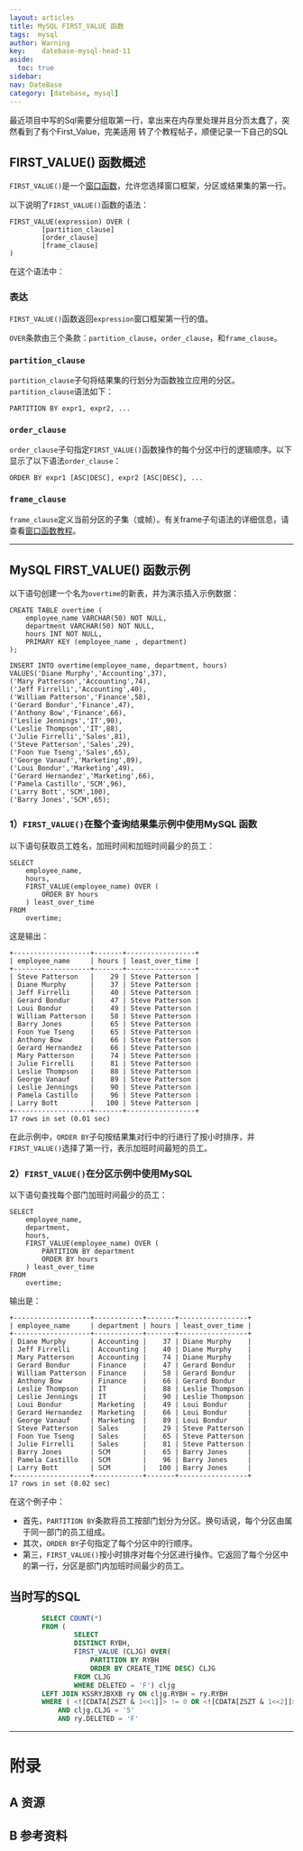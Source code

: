 ```yaml
---
layout: articles
title: MySQL FIRST_VALUE 函数
tags:  mysql
author: Warning
key:    datebase-mysql-head-11
aside:
  toc: true
sidebar:
nav: DateBase
category: [datebase, mysql]
---
```


最近项目中写的Sql需要分组取第一行，拿出来在内存里处理并且分页太蠢了，突然看到了有个First_Value，完美适用
转了个教程帖子，顺便记录一下自己的SQL

<!--more-->



## FIRST_VALUE() 函数概述

`FIRST_VALUE()`是一个[窗口函数](https://www.begtut.com/mysql/mysql-window-functions.html)，允许您选择窗口框架，分区或结果集的第一行。

以下说明了`FIRST_VALUE()`函数的语法：

```
FIRST_VALUE(expression) OVER (
        [partition_clause]
        [order_clause]
        [frame_clause]
)
```

在这个语法中：

### 表达

`FIRST_VALUE()`函数返回`expression`窗口框架第一行的值。

`OVER`条款由三个条款：`partition_clause`，`order_clause`，和`frame_clause`。

### `partition_clause`

`partition_clause`子句将结果集的行划分为函数独立应用的分区。`partition_clause`语法如下：

```
PARTITION BY expr1, expr2, ...
```

### `order_clause`

`order_clause`子句指定`FIRST_VALUE()`函数操作的每个分区中行的逻辑顺序。以下显示了以下语法`order_clause`：

```
ORDER BY expr1 [ASC|DESC], expr2 [ASC|DESC], ...
```

### `frame_clause`

`frame_clause`定义当前分区的子集（或帧）。有关frame子句语法的详细信息，请查看[窗口函数教程](https://www.begtut.com/mysql/mysql-window-functions.html)。

------

## MySQL FIRST_VALUE() 函数示例

以下语句创建一个名为`overtime`的新表，并为演示插入示例数据：

```
CREATE TABLE overtime (
    employee_name VARCHAR(50) NOT NULL,
    department VARCHAR(50) NOT NULL,
    hours INT NOT NULL,
    PRIMARY KEY (employee_name , department)
);

INSERT INTO overtime(employee_name, department, hours)
VALUES('Diane Murphy','Accounting',37),
('Mary Patterson','Accounting',74),
('Jeff Firrelli','Accounting',40),
('William Patterson','Finance',58),
('Gerard Bondur','Finance',47),
('Anthony Bow','Finance',66),
('Leslie Jennings','IT',90),
('Leslie Thompson','IT',88),
('Julie Firrelli','Sales',81),
('Steve Patterson','Sales',29),
('Foon Yue Tseng','Sales',65),
('George Vanauf','Marketing',89),
('Loui Bondur','Marketing',49),
('Gerard Hernandez','Marketing',66),
('Pamela Castillo','SCM',96),
('Larry Bott','SCM',100),
('Barry Jones','SCM',65);
```

### 1）`FIRST_VALUE()`在整个查询结果集示例中使用MySQL 函数

以下语句获取员工姓名，加班时间和加班时间最少的员工：

```
SELECT
    employee_name,
    hours,
    FIRST_VALUE(employee_name) OVER (
        ORDER BY hours
    ) least_over_time
FROM
    overtime;
```

这是输出：

```
+-------------------+-------+-----------------+
| employee_name     | hours | least_over_time |
+-------------------+-------+-----------------+
| Steve Patterson   |    29 | Steve Patterson |
| Diane Murphy      |    37 | Steve Patterson |
| Jeff Firrelli     |    40 | Steve Patterson |
| Gerard Bondur     |    47 | Steve Patterson |
| Loui Bondur       |    49 | Steve Patterson |
| William Patterson |    58 | Steve Patterson |
| Barry Jones       |    65 | Steve Patterson |
| Foon Yue Tseng    |    65 | Steve Patterson |
| Anthony Bow       |    66 | Steve Patterson |
| Gerard Hernandez  |    66 | Steve Patterson |
| Mary Patterson    |    74 | Steve Patterson |
| Julie Firrelli    |    81 | Steve Patterson |
| Leslie Thompson   |    88 | Steve Patterson |
| George Vanauf     |    89 | Steve Patterson |
| Leslie Jennings   |    90 | Steve Patterson |
| Pamela Castillo   |    96 | Steve Patterson |
| Larry Bott        |   100 | Steve Patterson |
+-------------------+-------+-----------------+
17 rows in set (0.01 sec)
```

在此示例中，`ORDER BY`子句按结果集对行中的行进行了按小时排序，并`FIRST_VALUE()`选择了第一行，表示加班时间最短的员工。

### 2）`FIRST_VALUE()`在分区示例中使用MySQL

以下语句查找每个部门加班时间最少的员工：

```
SELECT
    employee_name,
    department,
    hours,
    FIRST_VALUE(employee_name) OVER (
        PARTITION BY department
        ORDER BY hours
    ) least_over_time
FROM
    overtime;
```

输出是：

```
+-------------------+------------+-------+-----------------+
| employee_name     | department | hours | least_over_time |
+-------------------+------------+-------+-----------------+
| Diane Murphy      | Accounting |    37 | Diane Murphy    |
| Jeff Firrelli     | Accounting |    40 | Diane Murphy    |
| Mary Patterson    | Accounting |    74 | Diane Murphy    |
| Gerard Bondur     | Finance    |    47 | Gerard Bondur   |
| William Patterson | Finance    |    58 | Gerard Bondur   |
| Anthony Bow       | Finance    |    66 | Gerard Bondur   |
| Leslie Thompson   | IT         |    88 | Leslie Thompson |
| Leslie Jennings   | IT         |    90 | Leslie Thompson |
| Loui Bondur       | Marketing  |    49 | Loui Bondur     |
| Gerard Hernandez  | Marketing  |    66 | Loui Bondur     |
| George Vanauf     | Marketing  |    89 | Loui Bondur     |
| Steve Patterson   | Sales      |    29 | Steve Patterson |
| Foon Yue Tseng    | Sales      |    65 | Steve Patterson |
| Julie Firrelli    | Sales      |    81 | Steve Patterson |
| Barry Jones       | SCM        |    65 | Barry Jones     |
| Pamela Castillo   | SCM        |    96 | Barry Jones     |
| Larry Bott        | SCM        |   100 | Barry Jones     |
+-------------------+------------+-------+-----------------+
17 rows in set (0.02 sec)
```

在这个例子中：

- 首先，`PARTITION BY`条款将员工按部门划分为分区。换句话说，每个分区由属于同一部门的员工组成。
- 其次，`ORDER BY`子句指定了每个分区中的行顺序。
- 第三，`FIRST_VALUE()`按小时排序对每个分区进行操作。它返回了每个分区中的第一行，分区是部门内加班时间最少的员工。



## 当时写的SQL

```sql
        SELECT COUNT(*)
        FROM (
                SELECT
                DISTINCT RYBH,
                FIRST_VALUE (CLJG) OVER(
                    PARTITION BY RYBH
                    ORDER BY CREATE_TIME DESC) CLJG
                FROM CLJG
                WHERE DELETED = 'F') cljg
        LEFT JOIN KSSRYJBXXB ry ON cljg.RYBH = ry.RYBH
        WHERE ( <![CDATA[ZSZT & 1<<1]]> != 0 OR <![CDATA[ZSZT & 1<<2]]> != 0 OR <![CDATA[ZSZT & 1<<3]]> != 0)
            AND cljg.CLJG = '5'
            AND ry.DELETED = 'F'
```


------





# 附录
## A 资源
## B 参考资料



